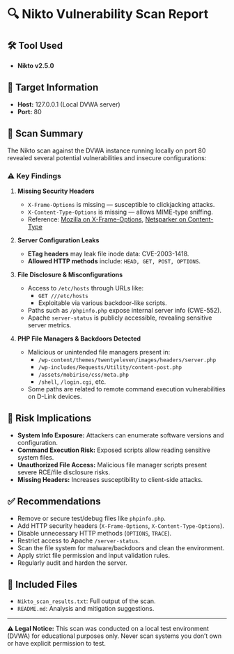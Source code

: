 # 🔍 Nikto Vulnerability Scan Report

## 🛠 Tool Used

- **Nikto v2.5.0**

## 🎯 Target Information

- **Host:** 127.0.0.1 (Local DVWA server)
- **Port:** 80

## 🧪 Scan Summary

The Nikto scan against the DVWA instance running locally on port 80 revealed several potential vulnerabilities and insecure configurations:

### ⚠️ Key Findings

1. **Missing Security Headers**
   - `X-Frame-Options` is missing — susceptible to clickjacking attacks.
   - `X-Content-Type-Options` is missing — allows MIME-type sniffing.
   - Reference: [Mozilla on X-Frame-Options](https://developer.mozilla.org/en-US/docs/Web/HTTP/Headers/X-Frame-Options), [Netsparker on Content-Type](https://www.netsparker.com/web-vulnerability-scanner/vulnerabilities/missing-content-type-header/)

2. **Server Configuration Leaks**
   - **ETag headers** may leak file inode data: CVE-2003-1418.
   - **Allowed HTTP methods** include: `HEAD, GET, POST, OPTIONS`.

3. **File Disclosure & Misconfigurations**
   - Access to `/etc/hosts` through URLs like:
     - `GET ///etc/hosts`
     - Exploitable via various backdoor-like scripts.
   - Paths such as `/phpinfo.php` expose internal server info (CWE-552).
   - Apache `server-status` is publicly accessible, revealing sensitive server metrics.

4. **PHP File Managers & Backdoors Detected**
   - Malicious or unintended file managers present in:
     - `/wp-content/themes/twentyeleven/images/headers/server.php`
     - `/wp-includes/Requests/Utility/content-post.php`
     - `/assets/mobirise/css/meta.php`
     - `/shell`, `/login.cgi`, etc.
   - Some paths are related to remote command execution vulnerabilities on D-Link devices.

## 📌 Risk Implications

- **System Info Exposure:** Attackers can enumerate software versions and configuration.
- **Command Execution Risk:** Exposed scripts allow reading sensitive system files.
- **Unauthorized File Access:** Malicious file manager scripts present severe RCE/file disclosure risks.
- **Missing Headers:** Increases susceptibility to client-side attacks.

## ✅ Recommendations

- Remove or secure test/debug files like `phpinfo.php`.
- Add HTTP security headers (`X-Frame-Options`, `X-Content-Type-Options`).
- Disable unnecessary HTTP methods (`OPTIONS`, `TRACE`).
- Restrict access to Apache `/server-status`.
- Scan the file system for malware/backdoors and clean the environment.
- Apply strict file permission and input validation rules.
- Regularly audit and harden the server.

## 📂 Included Files

- `Nikto_scan_results.txt`: Full output of the scan.
- `README.md`: Analysis and mitigation suggestions.

---

**⚠️ Legal Notice:** This scan was conducted on a local test environment (DVWA) for educational purposes only. Never scan systems you don’t own or have explicit permission to test.
